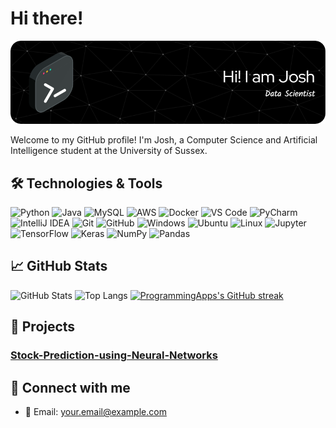 # Hi there!

![Banner](https://raw.githubusercontent.com/ProgrammingApps/Images/main/github-header-image.png)

Welcome to my GitHub profile! I'm Josh, a Computer Science and Artificial Intelligence student at the University of Sussex.

## 🛠️ Technologies & Tools

![Python](https://img.shields.io/badge/Python-3776AB?style=for-the-badge&logo=python&logoColor=white)
![Java](https://img.shields.io/badge/Java-ED8B00?style=for-the-badge&logo=java&logoColor=white)
![MySQL](https://img.shields.io/badge/MySQL-4479A1?style=for-the-badge&logo=mysql&logoColor=white)
![AWS](https://img.shields.io/badge/AWS-232F3E?style=for-the-badge&logo=amazonaws&logoColor=white)
![Docker](https://img.shields.io/badge/Docker-2496ED?style=for-the-badge&logo=docker&logoColor=white)
![VS Code](https://img.shields.io/badge/VS_Code-0078D4?style=for-the-badge&logo=visualstudiocode&logoColor=white)
![PyCharm](https://img.shields.io/badge/PyCharm-000000?style=for-the-badge&logo=pycharm&logoColor=white)
![IntelliJ IDEA](https://img.shields.io/badge/IntelliJ_IDEA-000000?style=for-the-badge&logo=intellijidea&logoColor=white)
![Git](https://img.shields.io/badge/Git-F05032?style=for-the-badge&logo=git&logoColor=white)
![GitHub](https://img.shields.io/badge/GitHub-181717?style=for-the-badge&logo=github&logoColor=white)
![Windows](https://img.shields.io/badge/Windows-0078D6?style=for-the-badge&logo=windows&logoColor=white)
![Ubuntu](https://img.shields.io/badge/Ubuntu-E95420?style=for-the-badge&logo=ubuntu&logoColor=white)
![Linux](https://img.shields.io/badge/Linux-FCC624?style=for-the-badge&logo=linux&logoColor=black)
![Jupyter](https://img.shields.io/badge/Jupyter-F37626?style=for-the-badge&logo=jupyter&logoColor=white)
![TensorFlow](https://img.shields.io/badge/TensorFlow-FF6F00?style=for-the-badge&logo=tensorflow&logoColor=white)
![Keras](https://img.shields.io/badge/Keras-D00000?style=for-the-badge&logo=keras&logoColor=white)
![NumPy](https://img.shields.io/badge/NumPy-013243?style=for-the-badge&logo=numpy&logoColor=white)
![Pandas](https://img.shields.io/badge/Pandas-150458?style=for-the-badge&logo=pandas&logoColor=white)

## 📈 GitHub Stats

![GitHub Stats](https://github-readme-stats.vercel.app/api?username=ProgrammingApps&show_icons=true&theme=radical)
![Top Langs](https://github-readme-stats.vercel.app/api/top-langs/?username=ProgrammingApps&layout=compact&theme=radical)
<a href="https://github.com/ProgrammingApps"><img src="https://github-readme-streak-stats.herokuapp.com/?user=ProgrammingApps&theme=radical" alt="ProgrammingApps's GitHub streak"></a>
## 🚀 Projects

### [Stock-Prediction-using-Neural-Networks](https://github.com/ProgrammingApps/Stock-Prediction-using-Neural-Networks)


## 🔗 Connect with me

- 📧 Email: [your.email@example.com](mailto:your.email@example.com)
<!--
- 🌐 [Website](https://yourwebsite.com)
-->
